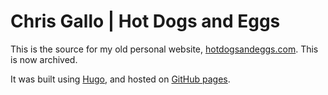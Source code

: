 Chris Gallo | Hot Dogs and Eggs 
========================

This is the source for my old personal website, [hotdogsandeggs.com](https://hotdogsandeggs.com). This is now archived. 

It was built using [Hugo](https://gohugo.io/), and hosted on [GitHub pages](https://pages.github.com/). 
